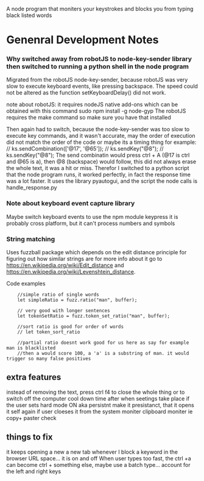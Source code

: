 A node program that moniters your keystrokes and blocks you from typing black listed words




# Genenral Development Notes

### Why switched away from robotJS to node-key-sender library then switched to running a python shell in the node program
Migrated from the robotJS node-key-sender, because robotJS was very slow to execute keyboard events, like pressing backspace. The speed could not be altered as the function setKeyboardDelay() did not work.

note about robotJS: it requires nodeJS native add-ons
which can be obtained with this command
    sudo npm install -g node-gyp
The robotJS requires the make command so make sure you have that installed

Then again had to switch, because the node-key-sender was too slow to execute key commands, and it wasn't
accurate, may the order of execution did not match the order of the code or maybe its a timing thing
for example:
    // ks.sendCombination(['@17', '@65']);
    // ks.sendKey("@8");
    // ks.sendKey("@8");
The send combinatin would press ctrl + A (@17 is ctrl and @65 is a), then @8 (backspace) would follow,
this did not always erase the whole text, it was a hit or miss. Therefor I switched to a python script that the node program runs, it worked perfectly, in fact the response time was a lot faster. It uses the library pyautogui, and the script the node calls is handle_response.py


### Note about keyboard event capture library
Maybe switch keyboard events to use the npm module keypress
it is probably cross platform, but it can't process numbers and symbols

### String matching
Uses fuzzball package which depends on the edit distance principle for figuring out how similar strings are
for more info about it go to https://en.wikipedia.org/wiki/Edit_distance and https://en.wikipedia.org/wiki/Levenshtein_distance. 

Code examples

        //simple ratio of single words
        let simpleRatio = fuzz.ratio("man", buffer);

        // very good with longer sentences
        let tokenSetRatio = fuzz.token_set_ratio("man", buffer);

        //sort ratio is good for order of words
        // let token_sort_ratio

        //partial ratio doesnt work good for us here as say for example man is blacklisted
        //then a would score 100, a 'a' is a substring of man. it would trigger so many false positives




## extra features
instead of removing the text, press ctrl f4 to close the whole thing or to switch off the computer
cool down time after when seetings take place if the user sets hard mode ON aka persistnt
make it presistanct, that it opens it self again if user cloeses it from the system moniter
clipboard moniter ie copy+ paster check


## things to fix
 it keeps opening a new a new tab whenever I block a keyword in the browser URL space... it is on and off 
 When user types too fast, the ctrl +a can become ctrl  + something else, maybe use a batch type...
 account for the left and right keys

